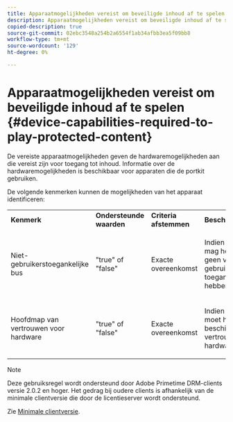 ```yaml
---
title: Apparaatmogelijkheden vereist om beveiligde inhoud af te spelen
description: Apparaatmogelijkheden vereist om beveiligde inhoud af te spelen
copied-description: true
source-git-commit: 02ebc3548a254b2a6554f1ab34afbb3ea5f09bb8
workflow-type: tm+mt
source-wordcount: '129'
ht-degree: 0%

---
```


# Apparaatmogelijkheden vereist om beveiligde inhoud af te spelen {#device-capabilities-required-to-play-protected-content}

De vereiste apparaatmogelijkheden geven de hardwaremogelijkheden aan die vereist zijn voor toegang tot inhoud. Informatie over de hardwaremogelijkheden is beschikbaar voor apparaten die de portkit gebruiken.

De volgende kenmerken kunnen de mogelijkheden van het apparaat identificeren:

<table id="table_v3n_fks_n4"> 
 <tbody> 
  <tr> 
   <td><b>Kenmerk</b> </td> 
   <td><b>Ondersteunde waarden</b> </td> 
   <td><b>Criteria afstemmen</b> </td> 
   <td><b>Beschrijving</b> </td> 
  </tr> 
  <tr> 
   <td colname="1" class="- topic/entry "> <p class="- topic/p ">Niet-gebruikerstoegankelijke bus </p> </td> 
   <td colname="2" class="- topic/entry "> <p class="- topic/p ">"true" of "false" </p> </td> 
   <td colname="3" class="- topic/entry "> <p class="- topic/p ">Exacte overeenkomst </p> </td> 
   <td colname="4" class="- topic/entry "> <p class="- topic/p ">Indien waar (true), mag het apparaat geen voor de gebruiker toegankelijke bus hebben. </p> </td> 
  </tr> 
  <tr> 
   <td colname="1" class="- topic/entry "> <p class="- topic/p ">Hoofdmap van vertrouwen voor hardware </p> </td> 
   <td colname="2" class="- topic/entry "> <p class="- topic/p ">"true" of "false" </p> </td> 
   <td colname="3" class="- topic/entry "> <p class="- topic/p ">Exacte overeenkomst </p> </td> 
   <td colname="4" class="- topic/entry "> <p class="- topic/p ">Indien waar (true), moet het apparaat beschikken over een vertrouwenwekkende hardwarebron. </p> </td> 
  </tr> 
 </tbody> 
</table>

>[!NOTE]
>
>Deze gebruiksregel wordt ondersteund door Adobe Primetime DRM-clients versie 2.0.2 en hoger. Het gedrag bij oudere clients is afhankelijk van de minimale clientversie die door de licentieserver wordt ondersteund.
>
>Zie [Minimale clientversie](../../../../protecting-content/setting-up-the-sdk/setup-dev-env.md).
